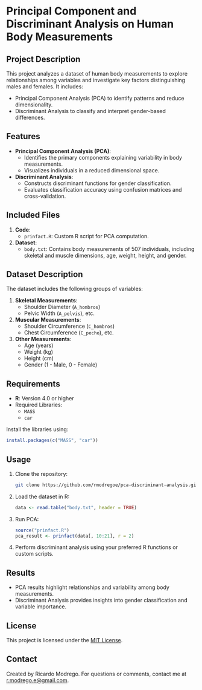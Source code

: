 
# Principal Component and Discriminant Analysis on Human Body Measurements

## Project Description
This project analyzes a dataset of human body measurements to explore relationships among variables and investigate key factors distinguishing males and females. It includes:
- Principal Component Analysis (PCA) to identify patterns and reduce dimensionality.
- Discriminant Analysis to classify and interpret gender-based differences.

## Features
- **Principal Component Analysis (PCA)**:
  - Identifies the primary components explaining variability in body measurements.
  - Visualizes individuals in a reduced dimensional space.
- **Discriminant Analysis**:
  - Constructs discriminant functions for gender classification.
  - Evaluates classification accuracy using confusion matrices and cross-validation.

## Included Files
1. **Code**:
   - `prinfact.R`: Custom R script for PCA computation.
2. **Dataset**:
   - `body.txt`: Contains body measurements of 507 individuals, including skeletal and muscle dimensions, age, weight, height, and gender.

## Dataset Description
The dataset includes the following groups of variables:
1. **Skeletal Measurements**:
   - Shoulder Diameter (`A_hombros`)
   - Pelvic Width (`A_pelvis`), etc.
2. **Muscular Measurements**:
   - Shoulder Circumference (`C_hombros`)
   - Chest Circumference (`C_pecho`), etc.
3. **Other Measurements**:
   - Age (years)
   - Weight (kg)
   - Height (cm)
   - Gender (1 - Male, 0 - Female)

## Requirements
- **R**: Version 4.0 or higher
- Required Libraries:
  - `MASS`
  - `car`

Install the libraries using:
```R
install.packages(c("MASS", "car"))
```

## Usage
1. Clone the repository:
   ```bash
   git clone https://github.com/rmodregoe/pca-discriminant-analysis.git
   ```
2. Load the dataset in R:
   ```R
   data <- read.table("body.txt", header = TRUE)
   ```
3. Run PCA:
   ```R
   source("prinfact.R")
   pca_result <- prinfact(data[, 10:21], r = 2)
   ```
4. Perform discriminant analysis using your preferred R functions or custom scripts.

## Results
- PCA results highlight relationships and variability among body measurements.
- Discriminant Analysis provides insights into gender classification and variable importance.

## License
This project is licensed under the [MIT License](LICENSE).

## Contact
Created by Ricardo Modrego. For questions or comments, contact me at [r.modrego.e@gmail.com](mailto:r.modrego.e@gmail.com).
